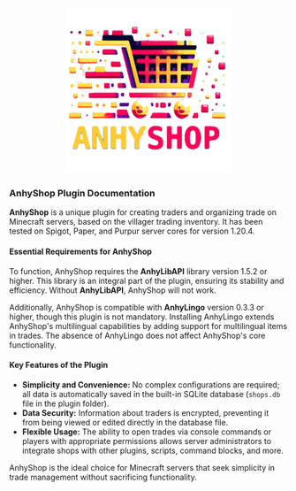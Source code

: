 <div align="center">
    <img src="assets/logo_maxy.png" alt="AnhyFamily">
</div>

### AnhyShop Plugin Documentation

**AnhyShop** is a unique plugin for creating traders and organizing trade on Minecraft servers, based on the villager trading inventory. It has been tested on Spigot, Paper, and Purpur server cores for version 1.20.4.

#### Essential Requirements for AnhyShop

To function, AnhyShop requires the **AnhyLibAPI** library version 1.5.2 or higher. This library is an integral part of the plugin, ensuring its stability and efficiency. Without **AnhyLibAPI**, AnhyShop will not work.

Additionally, AnhyShop is compatible with **AnhyLingo** version 0.3.3 or higher, though this plugin is not mandatory. Installing AnhyLingo extends AnhyShop's multilingual capabilities by adding support for multilingual items in trades. The absence of AnhyLingo does not affect AnhyShop's core functionality.

#### Key Features of the Plugin

- **Simplicity and Convenience:** No complex configurations are required; all data is automatically saved in the built-in SQLite database (`shops.db` file in the plugin folder).
- **Data Security:** Information about traders is encrypted, preventing it from being viewed or edited directly in the database file.
- **Flexible Usage:** The ability to open trades via console commands or players with appropriate permissions allows server administrators to integrate shops with other plugins, scripts, command blocks, and more.

AnhyShop is the ideal choice for Minecraft servers that seek simplicity in trade management without sacrificing functionality.